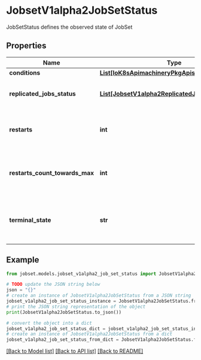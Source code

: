 # JobsetV1alpha2JobSetStatus

JobSetStatus defines the observed state of JobSet

## Properties

Name | Type | Description | Notes
------------ | ------------- | ------------- | -------------
**conditions** | [**List[IoK8sApimachineryPkgApisMetaV1Condition]**](IoK8sApimachineryPkgApisMetaV1Condition.md) |  | [optional] 
**replicated_jobs_status** | [**List[JobsetV1alpha2ReplicatedJobStatus]**](JobsetV1alpha2ReplicatedJobStatus.md) | ReplicatedJobsStatus track the number of JobsReady for each replicatedJob. | [optional] 
**restarts** | **int** | Restarts tracks the number of times the JobSet has restarted (i.e. recreated in case of RecreateAll policy). | [optional] 
**restarts_count_towards_max** | **int** | RestartsCountTowardsMax tracks the number of times the JobSet has restarted that counts towards the maximum allowed number of restarts. | [optional] 
**terminal_state** | **str** | TerminalState the state of the JobSet when it finishes execution. It can be either Complete or Failed. Otherwise, it is empty by default. | [optional] 

## Example

```python
from jobset.models.jobset_v1alpha2_job_set_status import JobsetV1alpha2JobSetStatus

# TODO update the JSON string below
json = "{}"
# create an instance of JobsetV1alpha2JobSetStatus from a JSON string
jobset_v1alpha2_job_set_status_instance = JobsetV1alpha2JobSetStatus.from_json(json)
# print the JSON string representation of the object
print(JobsetV1alpha2JobSetStatus.to_json())

# convert the object into a dict
jobset_v1alpha2_job_set_status_dict = jobset_v1alpha2_job_set_status_instance.to_dict()
# create an instance of JobsetV1alpha2JobSetStatus from a dict
jobset_v1alpha2_job_set_status_from_dict = JobsetV1alpha2JobSetStatus.from_dict(jobset_v1alpha2_job_set_status_dict)
```
[[Back to Model list]](../README.md#documentation-for-models) [[Back to API list]](../README.md#documentation-for-api-endpoints) [[Back to README]](../README.md)


